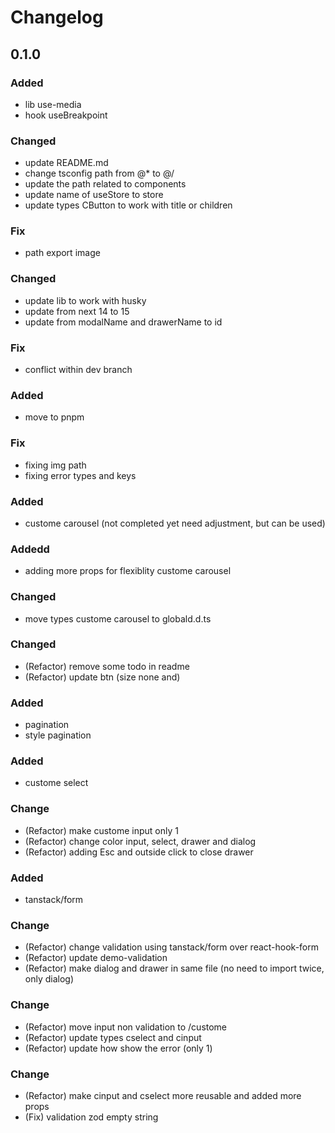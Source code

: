 # Changelog

## 0.1.0

### Added

- lib use-media
- hook useBreakpoint

### Changed

- update README.md
- change tsconfig path from @\* to @/
- update the path related to components
- update name of useStore to store
- update types CButton to work with title or children

### Fix

- path export image

### Changed

- update lib to work with husky
- update from next 14 to 15
- update from modalName and drawerName to id

### Fix

- conflict within dev branch

### Added

- move to pnpm

### Fix

- fixing img path
- fixing error types and keys

### Added

- custome carousel (not completed yet need adjustment, but can be used)

### Addedd

- adding more props for flexiblity custome carousel

### Changed

- move types custome carousel to globald.d.ts

### Changed

- (Refactor) remove some todo in readme
- (Refactor) update btn (size none and)

### Added

- pagination
- style pagination

### Added

- custome select

### Change

- (Refactor) make custome input only 1
- (Refactor) change color input, select, drawer and dialog
- (Refactor) adding Esc and outside click to close drawer

### Added

- tanstack/form

### Change

- (Refactor) change validation using tanstack/form over react-hook-form
- (Refactor) update demo-validation
- (Refactor) make dialog and drawer in same file (no need to import twice, only dialog)

### Change

- (Refactor) move input non validation to /custome
- (Refactor) update types cselect and cinput
- (Refactor) update how show the error (only 1)

### Change

- (Refactor) make cinput and cselect more reusable and added more props
- (Fix) validation zod empty string
